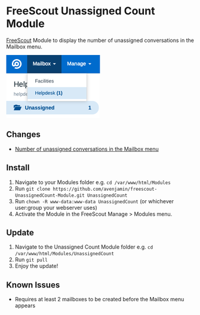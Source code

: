 # FreeScout Unassigned Count Module
[FreeScout](https://github.com/freescout-helpdesk/freescout "FreeScout") Module to display the number of unassigned conversations in the Mailbox menu.

![Mailbox Menu](Public/img/UnassignedCount-Screenshot.png)

## Changes
* [Number of unassigned conversations in the Mailbox menu](Providers/UnassignedCountServiceProvider.php#L37-L54)

## Install
1. Navigate to your Modules folder e.g. `cd /var/www/html/Modules`
2. Run `git clone https://github.com/avenjamin/freescout-UnassignedCount-Module.git UnassignedCount`
3. Run `chown -R www-data:www-data UnassignedCount` (or whichever user:group your webserver uses)
4. Activate the Module in the FreeScout Manage > Modules menu.

## Update
1. Navigate to the Unassigned Count Module folder e.g. `cd /var/www/html/Modules/UnassignedCount`
2. Run `git pull`
3. Enjoy the update!

## Known Issues
* Requires at least 2 mailboxes to be created before the Mailbox menu appears
